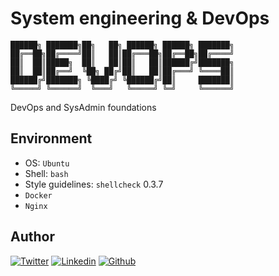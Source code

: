 # System engineering & DevOps
```console
██████╗ ███████╗██╗   ██╗ ██████╗ ██████╗ ███████╗
██╔══██╗██╔════╝██║   ██║██╔═══██╗██╔══██╗██╔════╝
██║  ██║█████╗  ██║   ██║██║   ██║██████╔╝███████╗
██║  ██║██╔══╝  ╚██╗ ██╔╝██║   ██║██╔═══╝ ╚════██║
██████╔╝███████╗ ╚████╔╝ ╚██████╔╝██║     ███████║
╚═════╝ ╚══════╝  ╚═══╝   ╚═════╝ ╚═╝     ╚══════╝
```
DevOps and SysAdmin foundations

## Environment

* OS: ```Ubuntu```
* Shell: ```bash```
* Style guidelines: ``shellcheck`` 0.3.7
* ```Docker```
* ```Nginx```

## Author

<!-- twitter -->
[![Twitter](https://img.shields.io/twitter/follow/succynice?style=social)](https://twitter.com/succynice) <!-- linkedin --> [![Linkedin](https://img.shields.io/badge/LinkedIn-+26K-blue?style=social&logo=linkedin)](https://www.linkedin.com/in/succynice/) <!-- github --> [![Github](https://img.shields.io/github/followers/succynice?style=social)](https://github.com/succynice/)
